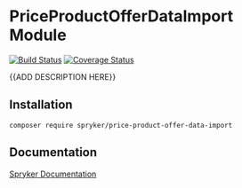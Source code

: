 # PriceProductOfferDataImport Module
[![Build Status](https://travis-ci.org/spryker/price-product-offer-data-import.svg)](https://travis-ci.org/spryker/price-product-offer-data-import)
[![Coverage Status](https://coveralls.io/repos/github/spryker/price-product-offer-data-import/badge.svg)](https://coveralls.io/github/spryker/price-product-offer-data-import)

{{ADD DESCRIPTION HERE}}

## Installation

```
composer require spryker/price-product-offer-data-import
```

## Documentation

[Spryker Documentation](https://academy.spryker.com/developing_with_spryker/module_guide/modules.html)
